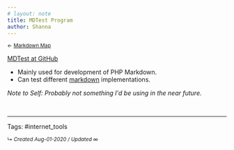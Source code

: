 ```yaml
---
# layout: note
title: MDTest Program
author: Shanna
---
```


<small>← [Markdown Map](../zk-public/-markdown)</small>

[MDTest at GitHub](https://github.com/michelf/mdtest/) 

- Mainly used for development of PHP Markdown.
- Can test different [markdown](../zk-public/-markdown) implementations.

*Note to Self: Probably not something I'd be using in the near future.*


<br>


---

Tags: #internet_tools 

<small>↳ <i>Created Aug-01-2020 / Updated ∞ </i></small>
